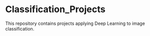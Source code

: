# Classification_Projects
This repository contains projects applying Deep Learning to image classification.
